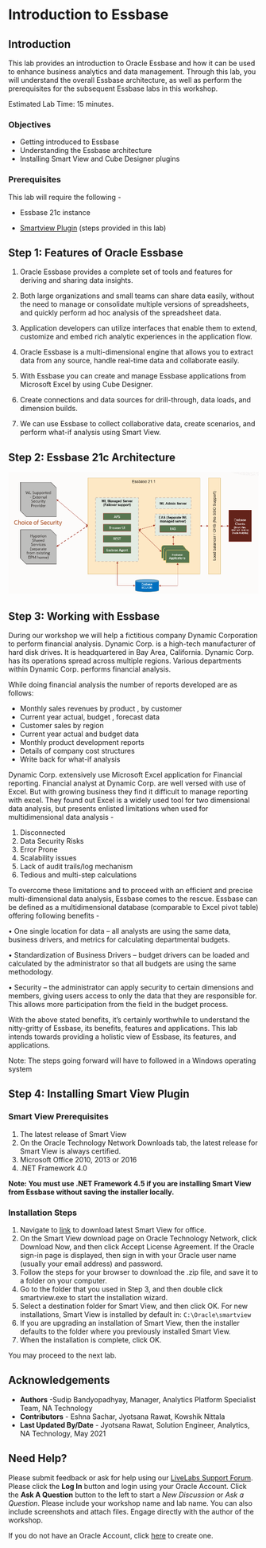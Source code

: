# Introduction to Essbase

## Introduction

This lab provides an introduction to Oracle Essbase and how it can be used to enhance business analytics and data management. Through this lab, you will understand the overall Essbase architecture, as well as perform the prerequisites for the subsequent Essbase labs in this workshop.

Estimated Lab Time: 15 minutes.

### Objectives

* Getting introduced to Essbase
* Understanding the Essbase architecture
* Installing Smart View and Cube Designer plugins

### Prerequisites

This lab will require the following -

* Essbase 21c instance

* [Smartview Plugin](https://docs.oracle.com/en/database/other-databases/essbase/21/ugess/download-and-run-smart-view-installer.html) (steps provided in this lab)


## **Step 1:** Features of Oracle Essbase

1. Oracle Essbase provides a complete set of tools and features for deriving and sharing data insights.

2. Both large organizations and small teams can share data easily, without the need to manage or consolidate multiple versions of spreadsheets, and quickly perform ad hoc analysis of the spreadsheet data.

3. Application developers can utilize interfaces that enable them to extend, customize and embed rich analytic experiences in the application flow.

4. Oracle Essbase is a multi-dimensional engine that allows you to extract data from any source, handle real-time data and collaborate easily.

5. With Essbase you can create and manage Essbase applications from Microsoft Excel by using Cube Designer.

6. Create connections and data sources for drill-through, data loads, and dimension builds.

7. We can use Essbase to collect collaborative data, create scenarios, and perform what-if analysis using Smart View.

## **Step 2:** Essbase 21c Architecture

  ![](./images/notionalarchitecture21c.png "")

## **Step 3:** Working with Essbase

During our workshop we will help a fictitious company Dynamic Corporation to perform financial analysis. Dynamic Corp. is a high-tech manufacturer of hard disk drives. It is headquartered in Bay Area, California. Dynamic Corp. has its operations spread across multiple regions. Various departments within Dynamic Corp. performs financial analysis.

While doing financial analysis the number of reports developed are as follows:

* Monthly sales revenues by product , by customer
* Current year actual, budget , forecast data
* Customer sales by region            
* Current year actual and budget data
* Monthly product development reports
* Details of company cost structures
* Write back for what-if analysis

Dynamic Corp. extensively use Microsoft Excel application for Financial reporting. Financial analyst at Dynamic Corp. are well versed with use of Excel. But with growing business they find it difficult to manage reporting with excel. They found out Excel is a widely used tool for two dimensional data analysis, but presents enlisted limitations when used for multidimensional data analysis -

1. Disconnected
2. Data Security Risks
3. Error Prone
4. Scalability issues
5. Lack of audit trails/log mechanism
6. Tedious and multi-step calculations

To overcome these limitations and to proceed with an efficient and precise multi-dimensional data analysis, Essbase comes to the rescue. Essbase can be defined as a multidimensional database (comparable to Excel pivot table) offering following benefits -

• One single location for data – all analysts are using the same data, business drivers, and metrics for calculating departmental budgets.

• Standardization of Business Drivers – budget drivers can be loaded and calculated by the administrator so that all budgets are using the same methodology.

• Security – the administrator can apply security to certain dimensions and members, giving users access to only the data that they are responsible for. This allows more participation from the field in the budget process.

With the above stated benefits, it’s certainly worthwhile to understand the nitty-gritty of Essbase, its benefits, features and applications. This lab intends towards providing a holistic view of Essbase, its features, and applications.


Note: The steps going forward will have to followed in a Windows operating system

## **Step 4:** Installing Smart View Plugin

### **Smart View Prerequisites**
1. The latest release of Smart View
2. On the Oracle Technology Network Downloads tab, the latest release for Smart View is always certified.
3. Microsoft Office 2010, 2013 or 2016
4. .NET Framework 4.0

**Note: You must use .NET Framework 4.5 if you are installing Smart View from Essbase without saving the installer locally.**

### **Installation Steps**
1. Navigate to [link](https://www.oracle.com/middleware/technologies/epm-smart-view-downloads.html) to download latest Smart View for office.
2. On the Smart View download page on Oracle Technology Network, click Download Now, and then click Accept License Agreement. If the Oracle sign-in page is displayed, then sign in with your Oracle user name (usually your email address) and password.
3. Follow the steps for your browser to download the .zip file, and save it to a folder on your computer.
4. Go to the folder that you used in Step 3, and then double click smartview.exe to start the installation wizard.
5. Select a destination folder for Smart View, and then click OK. For new installations, Smart View is installed by default in: ``C:\Oracle\smartview``
9. If you are upgrading an installation of Smart View, then the installer defaults to the folder where you previously installed Smart View.
10. When the installation is complete, click OK.

You may proceed to the next lab.




## Acknowledgements
* **Authors** -Sudip Bandyopadhyay, Manager, Analytics Platform Specialist Team, NA Technology
* **Contributors** - Eshna Sachar, Jyotsana Rawat, Kowshik Nittala
* **Last Updated By/Date** - Jyotsana Rawat, Solution Engineer, Analytics, NA Technology, May 2021

## Need Help?
Please submit feedback or ask for help using our [LiveLabs Support Forum](https://community.oracle.com/tech/developers/categories/oracle-analytics-cloud). Please click the **Log In** button and login using your Oracle Account. Click the **Ask A Question** button to the left to start a *New Discussion* or *Ask a Question*.  Please include your workshop name and lab name.  You can also include screenshots and attach files.  Engage directly with the author of the workshop.

If you do not have an Oracle Account, click [here](https://profile.oracle.com/myprofile/account/create-account.jspx) to create one.
